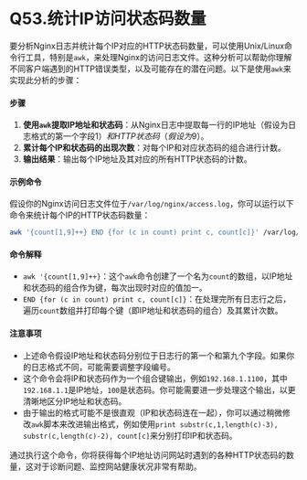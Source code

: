 # Q53.统计IP访问状态码数量

要分析Nginx日志并统计每个IP对应的HTTP状态码数量，可以使用Unix/Linux命令行工具，特别是`awk`，来处理Nginx的访问日志文件。这种分析可以帮助你理解不同客户端遇到的HTTP错误类型，以及可能存在的潜在问题。以下是使用`awk`来实现此分析的步骤：

#### 步骤

1. **使用`awk`提取IP地址和状态码**：从Nginx日志中提取每一行的IP地址（假设为日志格式的第一个字段$1）和HTTP状态码（假设为$9）。
2. **累计每个IP和状态码的出现次数**：对每个IP和对应状态码的组合进行计数。
3. **输出结果**：输出每个IP地址及其对应的所有HTTP状态码的计数。

#### 示例命令

假设你的Nginx访问日志文件位于`/var/log/nginx/access.log`，你可以运行以下命令来统计每个IP的HTTP状态码数量：

```sh
awk '{count[1,9]++} END {for (c in count) print c, count[c]}' /var/log/nginx/access.log
```

#### 命令解释

- `awk '{count[1,9]++}`：这个`awk`命令创建了一个名为`count`的数组，以IP地址和状态码的组合作为键，每次出现时对应的值加一。
- `END {for (c in count) print c, count[c]}`：在处理完所有日志行之后，遍历`count`数组并打印每个键（即IP地址和状态码的组合）及其累计次数。

#### 注意事项

- 上述命令假设IP地址和状态码分别位于日志行的第一个和第九个字段。如果你的日志格式不同，可能需要调整字段编号。
- 这个命令会将IP和状态码作为一个组合键输出，例如`192.168.1.1100`，其中`192.168.1.1`是IP地址，`100`是状态码。你可能需要进一步处理这个输出，以更清晰地区分IP地址和状态码。
- 由于输出的格式可能不是很直观（IP和状态码连在一起），你可以通过稍微修改`awk`脚本来改进输出格式，例如使用`print substr(c,1,length(c)-3), substr(c,length(c)-2), count[c]`来分别打印IP和状态码。

通过执行这个命令，你将获得每个IP地址访问网站时遇到的各种HTTP状态码的数量，这对于诊断问题、监控网站健康状况非常有帮助。
